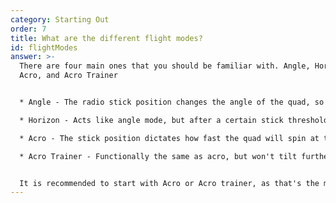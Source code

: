 ```yaml
---
category: Starting Out
order: 7
title: What are the different flight modes?
id: flightModes
answer: >-
  There are four main ones that you should be familiar with. Angle, Horizon,
  Acro, and Acro Trainer


  * Angle - The radio stick position changes the angle of the quad, so a full stick forward on pitch will tilt the quad, say, 30 degrees forwards, and not more. When the stick is returned to center, the quad should too

  * Horizon - Acts like angle mode, but after a certain stick threshold, it will switch to acro, and when bought back, it will switch back to how angle mode works, allowing flips

  * Acro - The stick position dictates how fast the quad will spin at that axis. This can be changed with rates, changing how fast it will spin at a set point of the stick travel. Only active when no other flight mode is set

  * Acro Trainer - Functionally the same as acro, but won't tilt further than set, basically the best of both angle and acro


  It is recommended to start with Acro or Acro trainer, as that's the most common and most controllable option. For tinywhoops, angle and/or horizon may be useful, but that's an exception
---
```

